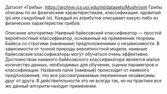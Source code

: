 Датасет «Грибы». https://archive.ics.uci.edu/ml/datasets/Mushroom
Грибы описаны по их физическим характеристикам, классификация: ядовитый (p) или съедобный (e).
Каждый из атрибутов описывает какую-либо из физических характеристик грибов.
 
Описание алогоритма:
Наивный байесовский классификатор — простой вероятностный классификатор, основанный на применении теоремы Байеса со строгими (наивными) предположениями о независимости.
В зависимости от точной природы вероятностной модели, наивные байесовские классификаторы могут обучаться очень эффективно. 
Достоинством наивного байесовского классификатора является малое количество данных, необходимых для обучения, оценки параметров и классификации.
Название naive (наивный) происходит от наивного предположения, что  все  рассматриваемые  переменные  независимы  друг  от  друга.  В действительности  это  не  всегда  так,  но  на  практике  все  же  данный  алгоритм находит применение.
